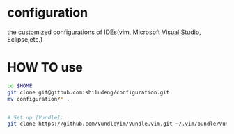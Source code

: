 # configuration
the customized configurations of IDEs(vim, Microsoft Visual Studio, Eclipse,etc.)

# HOW TO use

```Bash
cd $HOME
git clone git@github.com:shiludeng/configuration.git
mv configuration/* .


# Set up [Vundle]:
git clone https://github.com/VundleVim/Vundle.vim.git ~/.vim/bundle/Vundle.vim
```
